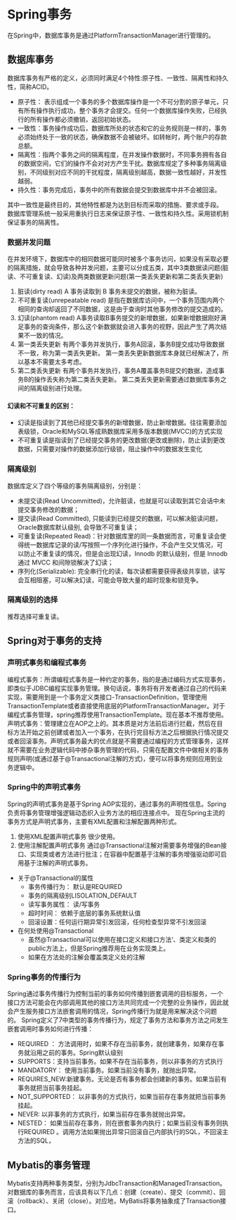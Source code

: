 # Spring事务
 在Spring中，数据库事务是通过PlatformTransactionManager进行管理的。

## 数据库事务
数据库事务有严格的定义，必须同时满足4个特性:原子性、一致性、隔离性和持久性，简称ACID。
* 原子性： 表示组成一个事务的多个数据库操作是一个不可分割的原子单元，只有所有操作执行成功，整个事务才会提交。任何一个数据库操作失败，已经执行的所有操作都必须撤销，返回初始状态。
* 一致性：事务操作成功后，数据库所处的状态和它的业务规则是一样的，事务必须始终处于一致的状态，确保数据不会被破坏。如转帐时，两个账户的存款总额。
* 隔离性：指两个事务之间的隔离程度，在并发操作数据时，不同事务拥有各自的数据空间，它们的操作不会对对方产生干扰。数据库规定了多种事务隔离级别，不同级别对应不同的干扰程度，隔离级别越高，数据一致性越好，并发性越弱。
* 持久性：事务完成后，事务中的所有数据会提交到数据库中并不会被回滚。

其中一致性是最终目的，其他特性都是为达到目标而采取的措施、要求或手段。
数据库管理系统一般采用重执行日志来保证原子性、一致性和持久性。采用锁机制保证事务的隔离性。
 
### 数据并发问题
在并发环境下，数据库中的相同数据可能同时被多个事务访问，如果没有采取必要的隔离措施，就会导致各种并发问题，主要可以分成五类，其中3类数据读问题(脏读、不可重复读、幻读)及两类数据更新问题(第一类丢失更新和第二类丢失更新)
1. 脏读(dirty read)
A 事务读取到 B 事务未提交的数据，被称为脏读。
2. 不可重复读(unrepeatable read)
是指在数据库访问中，一个事务范围内两个相同的查询却返回了不同数据，这是由于查询时其他事务修改的提交造成的。
3. 幻读(phantom read)
A事务读取B事务提交的新增数据，如果新增数据刚好满足事务的查询条件，那么这个新数据就会进入事务的视野，因此产生了两次结果不一致的情况。
4. 第一类丢失更新
有两个事务并发执行，事务A回滚，事务B提交成功导致数据不一致，称为第一类丢失更新。
第一类丢失更新数据库本身就已经解决了，所以基本不需要太多考虑。
5. 第二类丢失更新
有两个事务并发执行，事务A覆盖事务B提交的数据，造成事务B的操作丢失称为第二类丢失更新。
第二类丢失更新需要通过数据库事务之间的隔离级别进行处理。

#### 幻读和不可重复的区别：
* 幻读是指读到了其他已经提交事务的新增数据，防止新增数据。往往需要添加表级锁，Oracle和MySQL等成熟数据库采用多版本数据(MVCC)的方式实现
* 不可重复读是指读到了已经提交事务的更改数据(更改或删除)，防止读到更改数据，只需要对操作的数据添加行级锁，阻止操作中的数据发生变化

### 隔离级别
数据库定义了四个等级的事务隔离级别，分别是：
* 未提交读(Read Uncommitted)，允许脏读，也就是可以读取到其它会话中未提交事务修改的数据；
* 提交读(Read Committed), 只能读到已经提交的数据，可以解决脏读问题，Oracle数据库默认级别, 会导致不可重复读；
* 可重复读(Repeated Read)：针对数据库里的同一条数据而言，可重复读会使得统一数据库记录的读/写按照一个序列化进行操作，不会产生交叉情况，可以防止不重复读的情况，但是会出现幻读，Innodb 的默认级别，但是 Innodb 通过 MVCC 和间隙锁解决了幻读；
* 序列化(Serializable): 完全串行化的读，每次读都需要获得表级共享锁，读写会互相阻塞，可以解决幻读，可能会导致大量的超时现象和锁竞争。

### 隔离级别的选择
推荐选择可重复读。

## Spring对于事务的支持
### 声明式事务和编程式事务
编程式事务：所谓编程式事务是一种约定的事务，指的是通过编码方式实现事务，即类似于JDBC编程实现事务管理。换句话说，事务将有开发者通过自己的代码来实现，需要用到是一个事务定义类接口-TransactionDefinition，管理使用TransactionTemplate或者直接使用底层的PlatformTransactionManager。对于编程式事务管理，spring推荐使用TransactionTemplate。现在基本不推荐使用。
声明式事务：管理建立在AOP之上的。其本质是对方法前后进行拦截，然后在目标方法开始之前创建或者加入一个事务，在执行完目标方法之后根据执行情况提交或者回滚事务。声明式事务最大的优点就是不需要通过编程的方式管理事务，这样就不需要在业务逻辑代码中掺杂事务管理的代码，只需在配置文件中做相关的事务规则声明(或通过基于@Transactional注解的方式)，便可以将事务规则应用到业务逻辑中。

### Spring中的声明式事务
Spring的声明式事务是基于Spring AOP实现的，通过事务的声明性信息。Spring负责将事务管理增强逻辑动态织入业务方法的相应连接点中。
现在Spring主流的事务方式是声明式事务，主要有XML配置和注解配置两种形式。

1. 使用XML配置声明式事务
很少使用。
2. 使用注解配置声明式事务
通过@Transactional注解对需要事务增强的Bean接口、实现类或者方法进行批注；在容器中配置基于注解的事务增强驱动即可启用基于注解的声明式事务。
* 关于@Transactional的属性
    * 事务传播行为： 默认是REQUIRED
    * 事务的隔离级别LISOLATION_DEFAULT
    * 读写事务属性： 读/写事务
    * 超时时间： 依赖于底层的事务系统默认值
    * 回滚设置：任何运行期异常引发回滚，任何检查型异常不引发回滚
* 在何处使用@Transactional 
    * 虽然@Transactional可以使用在接口定义和接口方法‘、类定义和类的public方法上，但是Spring推荐用在业务实现类上。
    * 如果在方法处的注解会覆盖类定义处的注解

### Spring事务的传播行为
Spring通过事务传播行为控制当前的事务如何传播到嵌套调用的目标服务，一个接口方法可能会在内部调用其他的接口方法共同完成一个完整的业务操作，因此就会产生服务接口方法嵌套调用的情况，Spring传播行为就是用来解决这个问题的。
Spring定义了7中类型的事务传播行为，规定了事务方法和事务方法之间发生嵌套调用时事务如何进行传播：
* REQUIRED ： 方法调用时，如果不存在当前事务，就创建事务，如果存在事务就沿用之前的事务。Spring默认级别
* SUPPORTS：支持当前事务。如果不存在当前事务，则以非事务的方式执行
* MANDATORY： 使用当前事务。如果当前没有事务，就抛出异常。
* REQUIRES_NEW:新建事务。无论是否有事务都会创建新的事务。如果当前有事务就把当前事务挂起。
* NOT_SUPPORTED： 以非事务的方式执行，如果当前存在事务就把当前事务挂起。
* NEVER:  以非事务的方式执行，如果当前存在事务就抛出异常。
* NESTED： 如果当前存在事务，则在嵌套事务内执行；如果当前没有事务则执行REQUIRED 。调用方法如果抛出异常只回滚自己内部执行的SQL，不回滚主方法的SQL，

## Mybatis的事务管理
Mybatis支持两种事务类型，分别为JdbcTransaction和ManagedTransaction。
对数据库的事务而言，应该具有以下几点：创建（create）、提交（commit）、回滚（rollback）、关闭（close）。对应地，MyBatis将事务抽象成了Transaction接口。







